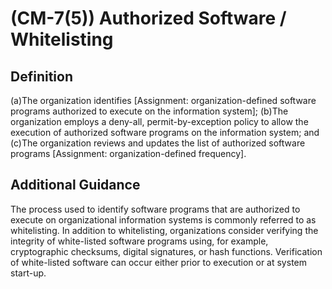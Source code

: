 
# (CM-7(5)) Authorized Software / Whitelisting

## Definition

(a)The organization identifies [Assignment: organization-defined software programs authorized to execute on the information system];
(b)The organization employs a deny-all, permit-by-exception policy to allow the execution of authorized software programs on the information system; and
(c)The organization reviews and updates the list of authorized software programs [Assignment: organization-defined frequency].

## Additional Guidance

The process used to identify software programs that are authorized to execute on organizational information systems is commonly referred to as whitelisting. In addition to whitelisting, organizations consider verifying the integrity of white-listed software programs using, for example, cryptographic checksums, digital signatures, or hash functions. Verification of white-listed software can occur either prior to execution or at system start-up.
